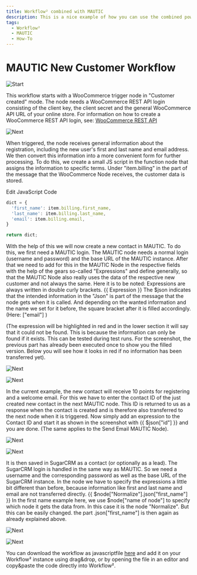 ```yaml
---
title: Workflow² combined with MAUTIC
description: This is a nice example of how you can use the combined power of Workflow² and MAUTIC for new customers created in your online shop.
tags:
  - Workflow²
  - MAUTIC
  - How-To
---
```


# MAUTIC New Customer Workflow

![Start](/_images/workflows/workflows/mauticworkflow_new_customer1.png)

This workflow starts with a WooCommerce trigger node in "Customer created" mode.
The node needs a WooCommerce REST API login consisting of the client key, the client secret and the general WooCommerce API URL of your online store.
For information on how to create a WooCommerce REST API login, see:
[WooCommerce REST API](https://woocommerce.com/document/woocommerce-rest-api/)

![Next](/_images/workflows/workflows/mauticworkflow_new_customer2.png)

When triggered, the node receives general information about the registration, including the new user's first and last name and email address.
We then convert this information into a more convenient form for further processing.
To do this, we create a small JS script in the function node that assigns the information to specific terms.
Under "item.billing" in the part of the message that the WooCommerce Node receives, the customer data is stored.

Edit JavaScript Code
``` Javascript
dict = {
  'first_name': item.billing.first_name,
  'last_name': item.billing.last_name,
  'email': item.billing.email,
}

return dict;

```

With the help of this we will now create a new contact in MAUTIC.
To do this, we first need a MAUTIC login.
The MAUTIC node needs a normal login (username and password) and the base URL of the MAUTIC instance.
After that we need to add for this in the MAUTIC Node in the respective fields with the help of the gears so-called "Expressions" and define generally, so that the MAUTIC Node also really uses the data of the respective new customer and not always the same.
Here it is to be noted:
Expressions are always written in double curly brackets. {{ Expression }}
The $json indicates that the intended information in the "Json" is part of the message that the node gets when it is called.
And depending on the wanted information and the name we set for it before, the square bracket after it is filled accordingly. (Here: ["email"] )

(The expression will be highlighted in red and in the lower section it will say that it could not be found. This is because the information can only be found if it exists. This can be tested during test runs. For the screenshot, the previous part has already been executed once to show you the filled version.
Below you will see how it looks in red if no information has been transferred yet).

![Next](/_images/workflows/workflows/mauticworkflow_new_contact.png)

![Next](/_images/workflows/workflows/mauticworkflow_new_customer5.png)

In the current example, the new contact will receive 10 points for registering and a welcome email.
For this we have to enter the contact ID of the just created new contact in the next MAUTIC node.
This ID is returned to us as a response when the contact is created and is therefore also transferred to the next node when it is triggered.
Now simply add an expression to the Contact ID and start it as shown in the screenshot with
{{ $json["id"] }} and you are done. (The same applies to the Send Email MAUTIC Node).

![Next](/_images/workflows/workflows/mauticworkflow_new_customer6.png)

![Next](/_images/workflows/workflows/mauticworkflow_new_customer7.png)

It is then saved in SugarCRM as a contact (or optionally as a lead).
The SugarCRM login is handled in the same way as MAUTIC.
So we need a username and the corresponding password as well as the base URL of the SugarCRM instance.
In the node we have to specify the expressions a little bit different than before, because information like first and last name and email are not transferred directly.
{{ $node["Normalize"].json["first_name"] }}
In the first name example here, we use $node["name of node"] to specify which node it gets the data from. In this case it is the node "Normalize". But this can be easily changed.
the part .json["first_name"] is then again as already explained above.

![Next](/_images/workflows/workflows/mauticworkflow_new_customer8.png)

![Next](/_images/workflows/workflows/mauticworkflow_new_customer9.png)


You can download the workflow as javascriptfile <a href="downloadables/newcustomermautic.js" download>here</a> and add it on your Workflow² instance using drag&drop,
or by opening the file in an editor and copy&paste the code directly into Workflow².

